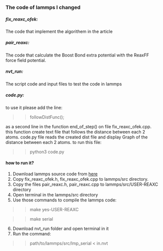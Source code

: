 ### The code of lammps I changed

##### fix_reaxc_ofek:
The code that implement the algorithem in the article

##### pair_reaxc:
The code that calculate the Boost Bond extra potential with the ReaxFF force field potential.

##### nvt_run:
The script code and input files to test the code in lammps


##### code.py:
to use it please add the line:
>> followDistFunc();

as a second line in the function end_of_step() on file fix_reaxc_ofek.cpp.
this function create text file that follows the distance between each 2 atoms.
code.py file reads the created dist file and display Graph of the distance between each 2 atoms.
to run this file:
>> python3 code.py

#### how to run it?
1. Download lammps source code from [here](https://github.com/lammps/lammps.git)
2. Copy fix_reaxc_ofek.h, fix_reaxc_ofek.cpp to lammps/src directory.
3. Copy the files pair_reaxc.h, pair_reaxc.cpp to lammps/src/USER-REAXC directory
3. Open terminal in the lammps/src directory
5. Use those commands to compile the lammps code:
  >> make yes-USER-REAXC
  
  >> make serial
  
6. Download nvt_run folder and open terminal in it
7. Run the command:
  >>path/to/lammps/src/lmp_serial < in.nvt




